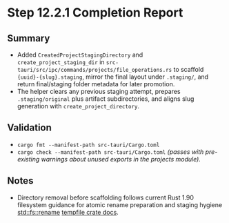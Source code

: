 # Step 12.2.1 Completion Report

## Summary
- Added `CreatedProjectStagingDirectory` and `create_project_staging_dir` in `src-tauri/src/ipc/commands/projects/file_operations.rs` to scaffold `{uuid}-{slug}.staging`, mirror the final layout under `.staging/`, and return final/staging folder metadata for later promotion.
- The helper clears any previous staging attempt, prepares `.staging/original` plus artifact subdirectories, and aligns slug generation with `create_project_directory`.

## Validation
- `cargo fmt --manifest-path src-tauri/Cargo.toml`
- `cargo check --manifest-path src-tauri/Cargo.toml` *(passes with pre-existing warnings about unused exports in the projects module).*

## Notes
- Directory removal before scaffolding follows current Rust 1.90 filesystem guidance for atomic rename preparation and staging hygiene [std::fs::rename](https://doc.rust-lang.org/std/fs/fn.rename.html) [tempfile crate docs](https://docs.rs/tempfile/).

